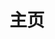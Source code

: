 ---
home: true
layout: BlogHome
icon: iconamoon:home-fill
title: 主页
heroImage: 
heroText: Neverland
heroFullScreen: true
tagline: 
projects:
  - icon: icon-park-solid:movie
    name: 家庭影院
    desc: 4K资源
    link: https://nas.ilyl.life:8091/

  - icon: fontisto:apple-music
    name: 音乐电台
    desc: 无损资源
    link: https://nas.ilyl.life:8089/audio

  - icon: zondicons:hard-drive
    name: 网盘
    desc: 书籍、文件资源
    link: https://nas.ilyl.life:8089/file

  - icon: ic:baseline-photo-camera
    name: 图床
    desc: 4K、8K资源
    link: https://nas.ilyl.life:8092/default.png

  - icon: mdi:dot-net
    name: .NET
    desc: WPF、ABP
    link: #

  - icon: mdi:web-box
    name: Web
    desc: Vue
    link: #
  
  - icon: mdi:tools
    name: 工具箱
    desc: 疑难杂症
    link: #

copyright: Copyright ©️ 2021-现在 ilyl.life 版权所有 支持IPv6
---